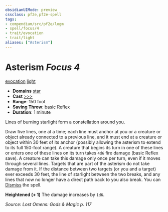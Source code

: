```yaml
---
obsidianUIMode: preview
cssclass: pf2e,pf2e-spell
tags:
- compendium/src/pf2e/logm
- spell/focus/4
- trait/evocation
- trait/light
aliases: ["Asterism"]
---
```

# Asterism *Focus 4*   
[evocation](evocation.md "Evocation School Trait")  [light](Reference/Rules/Traits/light.md "Light Effect Trait")  

- **Domains** [star](Reference/Compendium/Setting/domains.md#Star)
- **Cast** [>>>](chapter-9-playing-the-game.md#Actions "Three-Action") 
- **Range**: 150 foot
- **Saving Throw**:  basic Reflex
- **Duration**: 1 minute

Lines of burning starlight form a constellation around you.

Draw five lines, one at a time; each line must anchor at you or a creature or object already connected to a previous line, and it must end at a creature or object within 30 feet of its anchor (possibly allowing the asterism to extend to its full 150-foot range). A creature that begins its turn in one of these lines or enters one of these lines on its turn takes `4d6` fire damage (basic Reflex save). A creature can take this damage only once per turn, even if it moves through several lines. Targets that are part of the asterism do not take damage from it. If the distance between two targets (or you and a target) ever exceeds 30 feet, the line of starlight between the two breaks, and any lines that now no longer have a direct path back to you also break. You can [Dismiss](dismiss.md) the spell.

**Heightened (+ 1)** The damage increases by `1d6`.

*Source: Lost Omens: Gods & Magic p. 117*